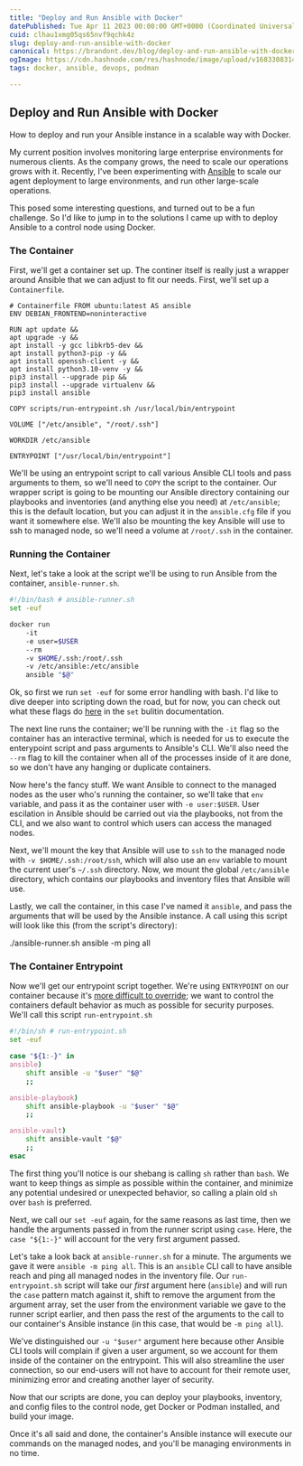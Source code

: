 ```yaml
---
title: "Deploy and Run Ansible with Docker"
datePublished: Tue Apr 11 2023 00:00:00 GMT+0000 (Coordinated Universal Time)
cuid: clhau1xmg05qs65nvf9qchk4z
slug: deploy-and-run-ansible-with-docker
canonical: https://brandont.dev/blog/deploy-and-run-ansible-with-docker/
ogImage: https://cdn.hashnode.com/res/hashnode/image/upload/v1683308314247/52ee57dd-ac3f-4eb4-ad12-a703ec1aa020.png
tags: docker, ansible, devops, podman

---
```


## Deploy and Run Ansible with Docker

How to deploy and run your Ansible instance in a scalable way with Docker.

My current position involves monitoring large enterprise environments for numerous clients. As the company grows, the need to scale our operations grows with it. Recently, I've been experimenting with [Ansible](https://ansible.com/) to scale our agent deployment to large environments, and run other large-scale operations.

This posed some interesting questions, and turned out to be a fun challenge. So I'd like to jump in to the solutions I came up with to deploy Ansible to a control node using Docker.

### The Container

First, we'll get a container set up. The continer itself is really just a wrapper around Ansible that we can adjust to fit our needs. First, we'll set up a `Containerfile`.

```plaintext
# Containerfile FROM ubuntu:latest AS ansible
ENV DEBIAN_FRONTEND=noninteractive

RUN apt update && 
apt upgrade -y && 
apt install -y gcc libkrb5-dev && 
apt install python3-pip -y && 
apt install openssh-client -y && 
apt install python3.10-venv -y &&
pip3 install --upgrade pip && 
pip3 install --upgrade virtualenv && 
pip3 install ansible

COPY scripts/run-entrypoint.sh /usr/local/bin/entrypoint

VOLUME ["/etc/ansible", "/root/.ssh"]

WORKDIR /etc/ansible

ENTRYPOINT ["/usr/local/bin/entrypoint"]
```

We'll be using an entrypoint script to call various Ansible CLI tools and pass arguments to them, so we'll need to `COPY` the script to the container. Our wrapper script is going to be mounting our Ansible directory containing our playbooks and inventories (and anything else you need) at `/etc/ansible`; this is the default location, but you can adjust it in the `ansible.cfg` file if you want it somewhere else. We'll also be mounting the key Ansible will use to ssh to managed node, so we'll need a volume at `/root/.ssh` in the container.

### Running the Container

Next, let's take a look at the script we'll be using to run Ansible from the container, `ansible-runner.sh`.

```bash
#!/bin/bash # ansible-runner.sh
set -euf

docker run 
    -it 
    -e user=$USER 
    --rm 
    -v $HOME/.ssh:/root/.ssh 
    -v /etc/ansible:/etc/ansible 
    ansible "$@"
```

Ok, so first we run `set -euf` for some error handling with bash. I'd like to dive deeper into scripting down the road, but for now, you can check out what these flags do [here](https://www.gnu.org/software/bash/manual/html_node/The-Set-Builtin.html) in the `set` bulitin documentation.

The next line runs the container; we'll be running with the `-it` flag so the container has an interactive terminal, which is needed for us to execute the enterypoint script and pass arguments to Ansible's CLI. We'll also need the `--rm` flag to kill the container when all of the processes inside of it are done, so we don't have any hanging or duplicate containers.

Now here's the fancy stuff. We want Ansible to connect to the managed nodes as the user who's running the container, so we'll take that `env` variable, and pass it as the container user with `-e user:$USER`. User escilation in Ansible should be carried out via the playbooks, not from the CLI, and we also want to control which users can access the managed nodes.

Next, we'll mount the key that Ansible will use to `ssh` to the managed node with `-v $HOME/.ssh:/root/ssh`, which will also use an `env` variable to mount the current user's `~/.ssh` directory. Now, we mount the global `/etc/ansible` directory, which contains our playbooks and inventory files that Ansible will use.

Lastly, we call the container, in this case I've named it `ansible`, and pass the arguments that will be used by the Ansible instance. A call using this script will look like this (from the script's directory):

./ansible-runner.sh ansible -m ping all

### The Container Entrypoint

Now we'll get our entrypoint script together. We're using `ENTRYPOINT` on our container because it's [more difficult to override](https://docs.podman.io/en/latest/markdown/podman-run.1.html#entrypoint-command-command-arg1); we want to control the containers default behavior as much as possible for security purposes. We'll call this script `run-entrypoint.sh`

```bash
#!/bin/sh # run-entrypoint.sh
set -euf

case "${1:-}" in 
ansible) 
    shift ansible -u "$user" "$@" 
    ;;

ansible-playbook) 
    shift ansible-playbook -u "$user" "$@" 
    ;;

ansible-vault) 
    shift ansible-vault "$@" 
    ;; 
esac
```

The first thing you'll notice is our shebang is calling `sh` rather than `bash`. We want to keep things as simple as possible within the container, and minimize any potential undesired or unexpected behavior, so calling a plain old `sh` over `bash` is preferred.

Next, we call our `set -euf` again, for the same reasons as last time, then we handle the arguments passed in from the runner script using `case`. Here, the `case "${1:-}"` will account for the very first argument passed.

Let's take a look back at `ansible-runner.sh` for a minute. The arguments we gave it were `ansible -m ping all`. This is an `ansible` CLI call to have ansible reach and ping all managed nodes in the inventory file. Our `run-entrypoint.sh` script will take our *first* argument here (`ansible`) and will run the `case` pattern match against it, shift to remove the argument from the argument array, set the user from the environment variable we gave to the runner script earlier, and then pass the rest of the arguments to the call to our container's Ansible instance (in this case, that would be `-m ping all`).

We've distinguished our `-u "$user"` argument here because other Ansible CLI tools will complain if given a user argument, so we account for them inside of the container on the entrypoint. This will also streamline the user connection, so our end-users will not have to account for their remote user, minimizing error and creating another layer of security.

Now that our scripts are done, you can deploy your playbooks, inventory, and config files to the control node, get Docker or Podman installed, and build your image.

Once it's all said and done, the container's Ansible instance will execute our commands on the managed nodes, and you'll be managing environments in no time.